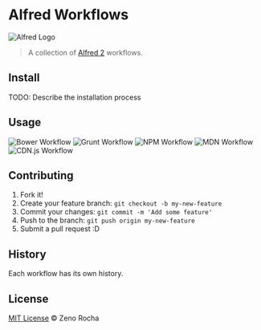 # Alfred Workflows

![Alfred Logo](http://f.cl.ly/items/112u3G2z3g2B202W3e3p/alfred.png)

> A collection of [Alfred 2](http://www.alfredapp.com/) workflows.

## Install

TODO: Describe the installation process

## Usage

![Bower Workflow](http://f.cl.ly/items/2m1D0l0Y0q0L3O163o2c/alfred-bower.png)
![Grunt Workflow](http://f.cl.ly/items/3s380L410E0O3f0G1p3J/alfred-grunt.png)
![NPM Workflow](http://f.cl.ly/items/193e1Q0z2P1s2R1B0M30/alfred-npm.png)
![MDN Workflow](http://f.cl.ly/items/1G1m2S3A0F3V3f1a2D04/alfred-mdn.png)
![CDN.js Workflow](http://f.cl.ly/items/0M1m0t2O3M2w2z123v3k/alfred-cdnjs.png)

## Contributing

1. Fork it!
2. Create your feature branch: `git checkout -b my-new-feature`
3. Commit your changes: `git commit -m 'Add some feature'`
4. Push to the branch: `git push origin my-new-feature`
5. Submit a pull request :D

## History

Each workflow has its own history.

## License

[MIT License](http://zenorocha.mit-license.org/) © Zeno Rocha